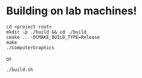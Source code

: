 # Building on lab machines!

```
cd <project root>
mkdir -p ./build && cd ./build
cmake .. -DCMAKE_BUILD_TYPE=Release
make
./ComputerGraphics
```

or

```
./build.sh
```